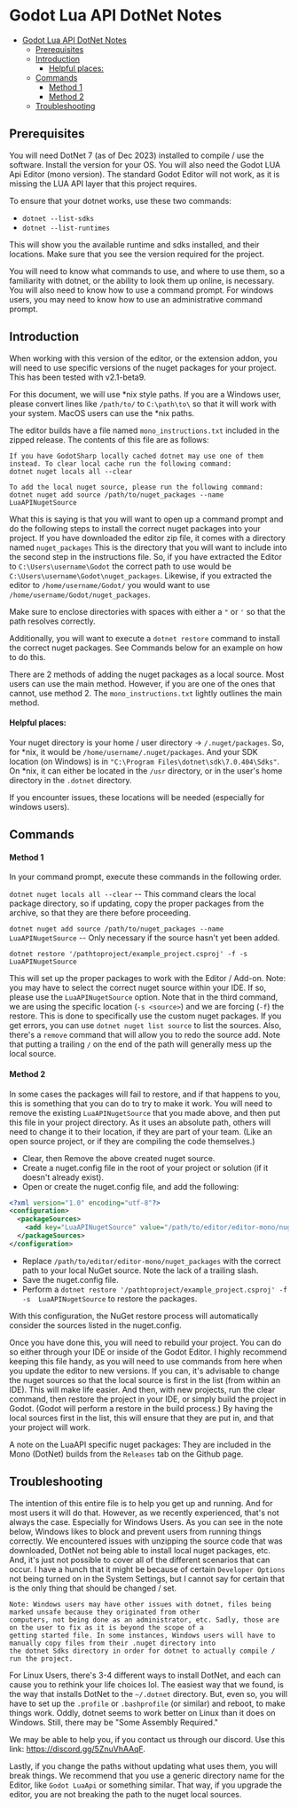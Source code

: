Godot Lua API DotNet Notes
===============

<!-- TOC -->
* [Godot Lua API DotNet Notes](#godot-lua-api-dotnet-notes)
  * [Prerequisites](#prerequisites)
  * [Introduction](#introduction)
      * [Helpful places:](#helpful-places)
  * [Commands](#commands)
      * [Method 1](#method-1)
      * [Method 2](#method-2)
  * [Troubleshooting](#troubleshooting)
<!-- TOC -->

Prerequisites
-------

You will need DotNet 7 (as of Dec 2023) installed to compile / use the software. Install the version for your OS. You 
will also need the Godot LUA Api Editor (mono version). The standard Godot Editor will not work, as it is missing the 
LUA API layer that this project requires.

To ensure that your dotnet works, use these two commands:

* `dotnet --list-sdks`
* `dotnet --list-runtimes`

This will show you the available runtime and sdks installed, and their locations. Make sure that you see the version 
required for the project. 

You will need to know what commands to use, and where to use them, so a familiarity with 
dotnet, or the ability to look them up online, is necessary. You will also need to know how to use a command prompt. For
windows users, you may need to know how to use an administrative command prompt.

Introduction
-------

When working with this version of the editor, or the extension addon, you will need to use specific versions of the
nuget packages for your project. This has been tested with v2.1-beta9.

For this document, we will use *nix style paths. If you are a Windows user, please convert lines like `/path/to/` to
`C:\path\to\` so that it will work with your system. MacOS users can use the *nix paths.

The editor builds have a file named `mono_instructions.txt` included in the zipped release.
The contents of this file are as follows:

```
If you have GodotSharp locally cached dotnet may use one of them instead. To clear local cache run the following command:
dotnet nuget locals all --clear

To add the local nuget source, please run the following command:
dotnet nuget add source /path/to/nuget_packages --name LuaAPINugetSource
```

What this is saying is that you will want to open up a command prompt and do the following steps to install the correct
nuget packages into your project. If you have downloaded the editor zip file, it comes with a directory named 
`nuget_packages` This is the directory that you will want to include into the second step in the instructions file. 
So, if you have extracted the Editor to `C:\Users\username\Godot` the correct path to use would be 
`C:\Users\username\Godot\nuget_packages`. Likewise, if you extracted the editor to `/home/username/Godot/` you would 
want to use `/home/username/Godot/nuget_packages`.

Make sure to enclose directories with spaces with either a `"` or `'` so that the path resolves correctly.

Additionally, you will want to execute a `dotnet restore` command to install the correct nuget packages. See
Commands below for an example on how to do this.

There are 2 methods of adding the nuget packages as a local source. Most users can use the main method. However, if you 
are one of the ones that cannot, use method 2. The `mono_instructions.txt` lightly outlines the main method.

#### Helpful places:
Your nuget directory is your home / user directory -> `/.nuget/packages`. So, for *nix, it would be 
`/home/username/.nuget/packages`. 
And your SDK location (on Windows) is in `"C:\Program Files\dotnet\sdk\7.0.404\Sdks"`. On *nix, it can either be 
located in the `/usr` directory, or in the user's home directory in the `.dotnet` directory. 

If you encounter issues, these locations will be needed (especially for windows users).

Commands
-------

#### Method 1

In your command prompt, execute these commands in the following order.

`dotnet nuget locals all --clear`  -- This command clears the local package directory, so if updating, copy the proper
packages from the archive, so that they are there before proceeding.

`dotnet nuget add source /path/to/nuget_packages --name LuaAPINugetSource` -- Only necessary if the source hasn't yet been added.

`dotnet restore '/pathtoproject/example_project.csproj' -f -s  LuaAPINugetSource`

This will set up the proper packages to work with the Editor / Add-on. Note: you may have to select the correct nuget
source within your IDE. If so, please use the `LuaAPINugetSource` option. Note that in the third command, we are using
the specific location (`-s <source>`) and we are forcing (`-f`) the restore. This is done to specifically use the custom
nuget packages. If you get errors, you can use `dotnet nuget list source` to list the sources. Also, there's a `remove`
command that will allow you to redo the source add. Note that putting a trailing `/` on the end of the path will generally
mess up the local source.

#### Method 2

In some cases the packages will fail to restore, and if that happens to you, this is something that you can do to try
to make it work. You will need to remove the existing `LuaAPINugetSource` that you made above, and then put this file
in your project directory. As it uses an absolute path, others will need to change it to their location, if they are
part of your team. (Like an open source project, or if they are compiling the code themselves.)

* Clear, then Remove the above created nuget source.
* Create a nuget.config file in the root of your project or solution (if it doesn't already exist).
* Open or create the nuget.config file, and add the following:

```xml
<?xml version="1.0" encoding="utf-8"?>
<configuration>
  <packageSources>
    <add key="LuaAPINugetSource" value="/path/to/editor/editor-mono/nuget_packages" />
  </packageSources>
</configuration>
```

* Replace `/path/to/editor/editor-mono/nuget_packages` with the correct path to your local NuGet source. Note the
  lack of a trailing slash.
* Save the nuget.config file.
* Perform a `dotnet restore '/pathtoproject/example_project.csproj' -f -s  LuaAPINugetSource` to restore the packages.

With this configuration, the NuGet restore process will automatically consider the sources listed in the nuget.config.

Once you have done this, you will need to rebuild your project. You can do so either through your IDE or inside of the
Godot Editor. I highly recommend keeping this file handy, as you will need to use commands from here when you update the 
editor to new versions. If you can, it's advisable to change the nuget sources so that the local source is first in the
list (from within an IDE). This will make life easier. And then, with new projects, run the clear command, then restore 
the project in your IDE, or simply build the project in Godot. (Godot will perform a restore in the build process.) By 
having the local sources first in the list, this will ensure that they are put in, and that your project will work.

A note on the LuaAPI specific nuget packages: They are included in the Mono (DotNet) builds from the `Releases` tab on
the Github page.

Troubleshooting
------

The intention of this entire file is to help you get up and running. And for most users it will do that. However, as we 
recently experienced, that's not always the case. Especially for Windows Users. As you can see in the note below, 
Windows likes to block and prevent users from running things correctly. We encountered issues with unzipping the source 
code that was downloaded, DotNet not being able to install local nuget packages, etc. And, it's just not possible to 
cover all of the different scenarios that can occur. I have a hunch that it might be because of certain 
`Developer Options` not being turned on in the System Settings, but I cannot say for certain that is the only thing that 
should be changed / set.

```
Note: Windows users may have other issues with dotnet, files being marked unsafe because they originated from other
computers, not being done as an administrator, etc. Sadly, those are on the user to fix as it is beyond the scope of a
getting started file. In some instances, Windows users will have to manually copy files from their .nuget directory into 
the dotnet Sdks directory in order for dotnet to actually compile / run the project.
```

For Linux Users, there's 3-4 different ways to install DotNet, and each can cause you to rethink your life choices lol. 
The easiest way that we found, is the way that installs DotNet to the `~/.dotnet` directory. But, even so, you will 
have to set up the `.profile` or `.bashprofile` (or similar) and reboot, to make things work. Oddly, dotnet seems to 
work better on Linux than it does on Windows. Still, there may be "Some Assembly Required."

We may be able to help you, if you contact us through our discord. Use this link: https://discord.gg/5ZnuVhAAqF.

Lastly, if you change the paths without updating what uses them, you will break things. We recommend that you use a 
generic directory name for the Editor, like `Godot LuaApi` or something similar. That way, if you upgrade the editor, 
you are not breaking the path to the nuget local sources.  